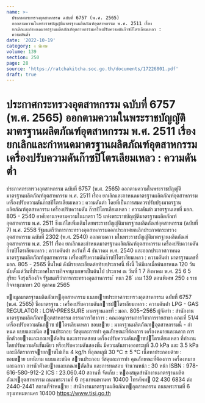 ```yaml
---
name: >-
  ประกาศกระทรวงอุตสาหกรรม ฉบับที่ 6757 (พ.ศ. 2565)
  ออกตามความในพระราชบัญญัติมาตรฐานผลิตภัณฑ์อุตสาหกรรม พ.ศ. 2511 เรื่อง
  ยกเลิกและกำหนดมาตรฐานผลิตภัณฑ์อุตสาหกรรมเครื่องปรับความดันก๊าซปิโตรเลียมเหลว :
  ความดันต่ำ
date: '2022-10-19'
category: ง พิเศษ
volume: 139
section: 250
page: 28
source: 'https://ratchakitcha.soc.go.th/documents/17226801.pdf'
draft: true
---
```


# ประกาศกระทรวงอุตสาหกรรม ฉบับที่ 6757 (พ.ศ. 2565) ออกตามความในพระราชบัญญัติมาตรฐานผลิตภัณฑ์อุตสาหกรรม พ.ศ. 2511 เรื่อง ยกเลิกและกำหนดมาตรฐานผลิตภัณฑ์อุตสาหกรรมเครื่องปรับความดันก๊าซปิโตรเลียมเหลว : ความดันต่ำ

ประกาศกระทรวงอุตสาหกรรม ฉบับที่ 6757 (พ.ศ. 2565) ออกตามความในพระราชบัญญัติมาตรฐานผลิตภัณฑ์อุตสาหกรรม พ.ศ. 2511 เรื่อง ยกเลิกและกาหนดมาตรฐานผลิตภัณฑ์อุตสาหกรรม เครื่องปรับความดันก๊าซปิโตรเลียมเหลว : ความดันต่า โดยที่เป็นการสมควรปรับปรุงมาตรฐานผลิตภัณฑ์อุตสาหกรรม เครื่องปรับความดัน ก๊าซปิโตรเลียมเหลว : ความดันต่า มาตรฐานเลขที่ มอก. 805 - 2540 อาศัยอานาจตามความในมาตรา 15 แห่งพระราชบัญญัติมาตรฐานผลิตภัณฑ์อุตสาหกรรม พ.ศ. 2511 ซึ่งแก้ไขเพิ่มเติมโดยพระราชบัญญัติมาตรฐานผลิตภัณฑ์อุตสาหกรรม (ฉบับที่ 7) พ.ศ. 2558 รัฐมนตรีว่าการกระทรวงอุตสาหกรรมออกประกาศยกเลิกประกาศกระทรวงอุตสาหกรรม ฉบับที่ 2302 (พ.ศ. 2540) ออกตามควา มในพระราชบัญญัติมาตรฐานผลิตภัณฑ์อุตสาหกรรม พ.ศ. 2511 เรื่อง ยกเลิกและกำหนดมาตรฐานผลิตภัณฑ์อุตสาหกรรม เครื่องปรับความดัน ก๊าซปิโตรเลียมเหลว : ความดันต่า ลงวันที่ 4 ธันวาคม พ.ศ. 2540 และออกประกาศกาหนด มาตรฐานผลิตภัณฑ์อุตสาหกรรม เครื่องปรับความดันก๊าซปิโตรเลียมเหลว : ความดันต่า มาตรฐานเลขที่ มอก. 805 - 2565 ขึ้นใหม่ ดังมีรายละเอียดต่อท้ายประกาศนี้ ทั้งนี้ ให้มีผลเมื่อพ้นกาหนด 120 วัน นับตั้งแต่วันที่ประกาศในราชกิจจานุเบกษาเป็นต้นไป ประกาศ ณ วันที่ 1 7 สิงหาคม พ.ศ. 25 6 5 สุริยะ จึงรุ่งเรืองกิจ รัฐมนตรีว่าการกระทรวงอุตสาหกรรม ้ หนา 28 ่ เลม 139 ตอนพิเศษ 250 ง ราชกิจจานุเบกษา 20 ตุลาคม 2565

ขอมูลมาตรฐานผลิตภัณฑอุตสาหกรรม แนบทายประกาศกระทรวงอุตสาหกรรม ฉบับที่ 6757 (พ.ศ. 2565) ชื่อมาตรฐาน : เครื่องปรับความดันกาซปโตรเลียมเหลว : ความดันต่ํา LPG - GAS REGULATOR : LOW-PRESSURE มาตรฐานเลขที่ : มอก. 805−2565 ผู้จัดทํา : สํานักงานมาตรฐานผลิตภัณฑอุตสาหกรรม กรรมการวิชาการ : คณะอนุกรรมการวิชาการรายสาขา คณะที่ 51/4 เครื่องปรับความดันกาซ ปโตรเลียมเหลว ขอบขาย : มาตรฐานผลิตภัณฑอุตสาหกรรมนี้ - กําหนด แบบและชนิด สวนประกอบ วัสดุและการทํา คุณลักษณะที่ต้องการ เครื่องหมายและฉลาก การชักตัวอยางและเกณฑตัดสิน และการทดสอบ เครื่องปรับความดันกาซปโตรเลียมเหลว ที่ทํางานโดยปรับความดันขั้นเดียว หรือปรับความดันสองขั้น มีความดันทางออกระบุที่ 3.0 kPa และ 3.5 kPa และมีอัตราการจายกาซไม่เกิน 4 kg/h ที่อุณหภูมิ 30 °C ± 5 °C เนื้อหาประกอบด้วย : ขอบขาย บทนิยาม แบบและชนิด สวนประกอบ วัสดุและการทํา คุณลักษณะที่ต้องการ เครื่องหมายและฉลาก การชักตัวอยางและเกณฑตัดสิน และการทดสอบ จํานวนหน้า : 30 หน้า ISBN : 978-616-580-912-2 ICS : 23.060.40 สถานที่ จัดเก็บ : หองสมุดสํานักงานมาตรฐานผลิตภัณฑอุตสาหกรรม ถนนพระรามที่ 6 กรุงเทพมหานคร 10400 โทรศัพท 02 430 6834 ต่อ 2440-2441 สถานที่จําหนาย : สํานักงานมาตรฐานผลิตภัณฑอุตสาหกรรม ถนนพระรามที่ 6 กรุงเทพมหานคร 10400 https://www.tisi.go.th
